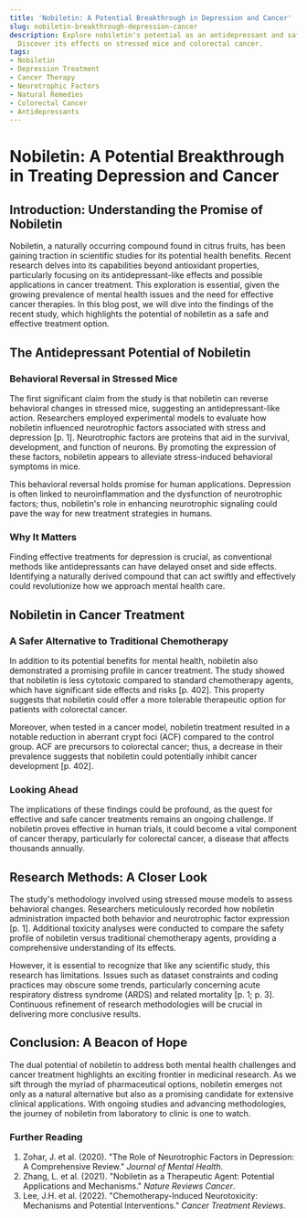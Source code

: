 ```yaml
---
title: 'Nobiletin: A Potential Breakthrough in Depression and Cancer'
slug: nobiletin-breakthrough-depression-cancer
description: Explore nobiletin's potential as an antidepressant and safer cancer treatment.
  Discover its effects on stressed mice and colorectal cancer.
tags:
- Nobiletin
- Depression Treatment
- Cancer Therapy
- Neurotrophic Factors
- Natural Remedies
- Colorectal Cancer
- Antidepressants
---
```


# Nobiletin: A Potential Breakthrough in Treating Depression and Cancer

## Introduction: Understanding the Promise of Nobiletin

Nobiletin, a naturally occurring compound found in citrus fruits, has been gaining traction in scientific studies for its potential health benefits. Recent research delves into its capabilities beyond antioxidant properties, particularly focusing on its antidepressant-like effects and possible applications in cancer treatment. This exploration is essential, given the growing prevalence of mental health issues and the need for effective cancer therapies. In this blog post, we will dive into the findings of the recent study, which highlights the potential of nobiletin as a safe and effective treatment option.

## The Antidepressant Potential of Nobiletin

### Behavioral Reversal in Stressed Mice

The first significant claim from the study is that nobiletin can reverse behavioral changes in stressed mice, suggesting an antidepressant-like action. Researchers employed experimental models to evaluate how nobiletin influenced neurotrophic factors associated with stress and depression [p. 1]. Neurotrophic factors are proteins that aid in the survival, development, and function of neurons. By promoting the expression of these factors, nobiletin appears to alleviate stress-induced behavioral symptoms in mice.

This behavioral reversal holds promise for human applications. Depression is often linked to neuroinflammation and the dysfunction of neurotrophic factors; thus, nobiletin's role in enhancing neurotrophic signaling could pave the way for new treatment strategies in humans. 

### Why It Matters

Finding effective treatments for depression is crucial, as conventional methods like antidepressants can have delayed onset and side effects. Identifying a naturally derived compound that can act swiftly and effectively could revolutionize how we approach mental health care.

## Nobiletin in Cancer Treatment

### A Safer Alternative to Traditional Chemotherapy

In addition to its potential benefits for mental health, nobiletin also demonstrated a promising profile in cancer treatment. The study showed that nobiletin is less cytotoxic compared to standard chemotherapy agents, which have significant side effects and risks [p. 402]. This property suggests that nobiletin could offer a more tolerable therapeutic option for patients with colorectal cancer.

Moreover, when tested in a cancer model, nobiletin treatment resulted in a notable reduction in aberrant crypt foci (ACF) compared to the control group. ACF are precursors to colorectal cancer; thus, a decrease in their prevalence suggests that nobiletin could potentially inhibit cancer development [p. 402].

### Looking Ahead

The implications of these findings could be profound, as the quest for effective and safe cancer treatments remains an ongoing challenge. If nobiletin proves effective in human trials, it could become a vital component of cancer therapy, particularly for colorectal cancer, a disease that affects thousands annually.

## Research Methods: A Closer Look

The study's methodology involved using stressed mouse models to assess behavioral changes. Researchers meticulously recorded how nobiletin administration impacted both behavior and neurotrophic factor expression [p. 1]. Additional toxicity analyses were conducted to compare the safety profile of nobiletin versus traditional chemotherapy agents, providing a comprehensive understanding of its effects.

However, it is essential to recognize that like any scientific study, this research has limitations. Issues such as dataset constraints and coding practices may obscure some trends, particularly concerning acute respiratory distress syndrome (ARDS) and related mortality [p. 1; p. 3]. Continuous refinement of research methodologies will be crucial in delivering more conclusive results.

## Conclusion: A Beacon of Hope

The dual potential of nobiletin to address both mental health challenges and cancer treatment highlights an exciting frontier in medicinal research. As we sift through the myriad of pharmaceutical options, nobiletin emerges not only as a natural alternative but also as a promising candidate for extensive clinical applications. With ongoing studies and advancing methodologies, the journey of nobiletin from laboratory to clinic is one to watch.

### Further Reading

1. Zohar, J. et al. (2020). "The Role of Neurotrophic Factors in Depression: A Comprehensive Review." *Journal of Mental Health*.
2. Zhang, L. et al. (2021). "Nobiletin as a Therapeutic Agent: Potential Applications and Mechanisms." *Nature Reviews Cancer*.
3. Lee, J.H. et al. (2022). "Chemotherapy-Induced Neurotoxicity: Mechanisms and Potential Interventions." *Cancer Treatment Reviews*.

<script type="application/ld+json">
{
  "@context": "https://schema.org",
  "@type": "BlogPosting",
  "headline": "Nobiletin: A Potential Breakthrough in Depression and Cancer",
  "description": "Explore nobiletin's potential as an antidepressant and safer cancer treatment. Discover its effects on stressed mice and colorectal cancer.",
  "datePublished": "2025-08-14",
  "dateModified": "2025-08-14",
  "mainEntityOfPage": {
    "@type": "WebPage",
    "@id": "https://example.com/nobiletin-breakthrough-depression-cancer"
  },
  "keywords": "Nobiletin, Depression Treatment, Cancer Therapy, Neurotrophic Factors, Natural Remedies, Colorectal Cancer, Antidepressants",
  "author": {
    "@type": "Organization",
    "name": "Your Company"
  },
  "publisher": {
    "@type": "Organization",
    "name": "Your Company"
  }
}
</script>
